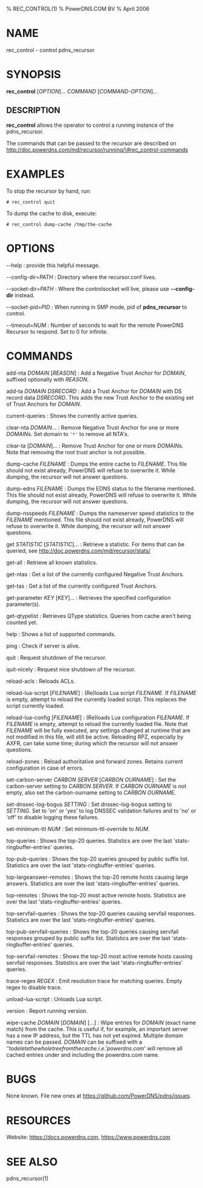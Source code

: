 % REC_CONTROL(1)
% PowerDNS.COM BV
% April 2006

# NAME
rec_control - control pdns_recursor

# SYNOPSIS
**rec_control** [*OPTION*]... *COMMAND* [*COMMAND-OPTION*]...

DESCRIPTION
-----------
**rec_control** allows the operator to control a running instance
of the pdns_recursor.

The commands that can be passed to the recursor are described on
http://doc.powerdns.com/md/recursor/running/\#rec_control-commands

# EXAMPLES
To stop the recursor by hand, run:

`# rec_control quit`

To dump the cache to disk, execute:

`# rec_control dump-cache /tmp/the-cache`

# OPTIONS
--help
:    provide this helpful message.

--config-dir=*PATH*
:    Directory where the recursor.conf lives.

--socket-dir=*PATH*
:    Where the controlsocket will live, please use **--config-dir** instead.

--socket-pid=*PID*
:    When running in SMP mode, pid of **pdns_recursor** to control.

--timeout=*NUM*
:    Number of seconds to wait for the remote PowerDNS Recursor to
     respond. Set to 0 for infinite.

# COMMANDS
add-nta *DOMAIN* [*REASON*]
:    Add a Negative Trust Anchor for *DOMAIN*, suffixed optionally with *REASON*.

add-ta *DOMAIN* *DSRECORD*
:    Add a Trust Anchor for *DOMAIN* with DS record data *DSRECORD*. This adds the
     new Trust Anchor to the existing set of Trust Anchors for *DOMAIN*.

current-queries
:    Shows the currently active queries.

clear-nta *DOMAIN*...
:    Remove Negative Trust Anchor for one or more *DOMAIN*s. Set domain to `'*'`
     to remove all NTA's.

clear-ta [*DOMAIN*]...
:    Remove Trust Anchor for one or more *DOMAIN*s. Note that removing the root
     trust anchor is not possible.

dump-cache *FILENAME*
:    Dumps the entire cache to *FILENAME*. This file should
     not exist already, PowerDNS will refuse to overwrite it. While
     dumping, the recursor will not answer questions.

dump-edns *FILENAME*
:    Dumps the EDNS status to the filename mentioned. This file should
     not exist already, PowerDNS will refuse to overwrite it. While
     dumping, the recursor will not answer questions.

dump-nsspeeds *FILENAME*
:    Dumps the nameserver speed statistics to the *FILENAME* mentioned.
     This file should not exist already, PowerDNS will refuse to 
     overwrite it. While dumping, the recursor will not answer questions.

get *STATISTIC* [*STATISTIC*]...
:    Retrieve a statistic. For items that can be queried, see
     http://doc.powerdns.com/md/recursor/stats/

get-all
:    Retrieve all known statistics.

get-ntas
:    Get a list of the currently configured Negative Trust Anchors.

get-tas
:    Get a list of the currently configured Trust Anchors.

get-parameter *KEY* [*KEY*]...
:    Retrieves the specified configuration parameter(s).

get-qtypelist
:    Retrieves QType statistics. Queries from cache aren't being counted yet.

help
:    Shows a list of supported commands.

ping
:    Check if server is alive.

quit
:    Request shutdown of the recursor.

quit-nicely
:    Request nice shutdown of the recursor.

reload-acls
:    Reloads ACLs.

reload-lua-script [*FILENAME*]
:    (Re)loads Lua script *FILENAME*. If *FILENAME* is empty, attempt to reload
     the currently loaded script. This replaces the script currently loaded.

reload-lua-config [*FILENAME*]
:    (Re)loads Lua configuration *FILENAME*. If *FILENAME* is empty, attempt to
     reload the currently loaded file. Note that *FILENAME* will be fully executed,
     any settings changed at runtime that are not modified in this file, will
     still be active. Reloading RPZ, especially by AXFR, can take some time; during
     which the recursor will not answer questions.

reload-zones
:    Reload authoritative and forward zones. Retains current configuration
     in case of errors.

set-carbon-server *CARBON SERVER* [*CARBON OURNAME*]
:    Set the carbon-server setting to *CARBON SERVER*. If *CARBON OURNAME* is not
     empty, also set the carbon-ourname setting to *CARBON OURNAME*.

set-dnssec-log-bogus *SETTING*
:    Set dnssec-log-bogus setting to *SETTING*. Set to 'on' or 'yes' to log DNSSEC
     validation failures and to 'no' or 'off' to disable logging these failures.

set-minimum-ttl *NUM*
:    Set minimum-ttl-override to *NUM*.

top-queries
:    Shows the top-20 queries. Statistics are over the last
     'stats-ringbuffer-entries' queries.

top-pub-queries
:    Shows the top-20 queries grouped by public suffix list. Statistics are over the last
     'stats-ringbuffer-entries' queries.

top-largeanswer-remotes
:    Shows the top-20 remote hosts causing large answers. Statistics are over the
     last 'stats-ringbuffer-entries' queries.

top-remotes
:    Shows the top-20 most active remote hosts. Statistics are over the
     last 'stats-ringbuffer-entries' queries.

top-servfail-queries
:    Shows the top-20 queries causing servfail responses. Statistics are
     over the last 'stats-ringbuffer-entries' queries.

top-pub-servfail-queries
:   Shows the top-20 queries causing servfail responses grouped by public suffix list.
    Statistics are over the last 'stats-ringbuffer-entries' queries.

top-servfail-remotes
:    Shows the top-20 most active remote hosts causing servfail responses.
     Statistics are over the last 'stats-ringbuffer-entries' queries.

trace-regex *REGEX*
:    Emit resolution trace for matching queries. Empty regex to disable trace.

unload-lua-script
:    Unloads Lua script.

version
:    Report running version.

wipe-cache *DOMAIN* [*DOMAIN*] [...]
:    Wipe entries for *DOMAIN* (exact name match) from the cache. This is useful
     if, for example, an important server has a new IP address, but the TTL has
     not yet expired. Multiple domain names can be passed. *DOMAIN* can be
     suffixed with a '$' to delete the whole tree from the cache. i.e. 'powerdns.com$'
     will remove all cached entries under and including the powerdns.com name.

# BUGS
None known. File new ones at https://github.com/PowerDNS/pdns/issues.

# RESOURCES
Website: https://docs.powerdns.com, https://www.powerdns.com

# SEE ALSO
pdns_recursor(1)
